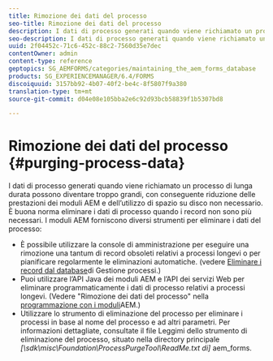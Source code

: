 ```yaml
---
title: Rimozione dei dati del processo
seo-title: Rimozione dei dati del processo
description: I dati di processo generati quando viene richiamato un processo di lunga durata possono diventare troppo grandi, con conseguente riduzione delle prestazioni dei moduli AEM e dell’utilizzo di spazio su disco non necessario. Scopri come eliminare i dati del processo.
seo-description: I dati di processo generati quando viene richiamato un processo di lunga durata possono diventare troppo grandi, con conseguente riduzione delle prestazioni dei moduli AEM e dell’utilizzo di spazio su disco non necessario. Scopri come eliminare i dati del processo.
uuid: 2f04452c-71c6-452c-88c2-7560d35e7dec
contentOwner: admin
content-type: reference
geptopics: SG_AEMFORMS/categories/maintaining_the_aem_forms_database
products: SG_EXPERIENCEMANAGER/6.4/FORMS
discoiquuid: 3157bb92-4b07-40f2-be4c-8f5807f9a380
translation-type: tm+mt
source-git-commit: d04e08e105bba2e6c92d93bcb58839f1b5307bd8

---
```



# Rimozione dei dati del processo {#purging-process-data}

I dati di processo generati quando viene richiamato un processo di lunga durata possono diventare troppo grandi, con conseguente riduzione delle prestazioni dei moduli AEM e dell’utilizzo di spazio su disco non necessario. È buona norma eliminare i dati di processo quando i record non sono più necessari. I moduli AEM forniscono diversi strumenti per eliminare i dati del processo:

* È possibile utilizzare la console di amministrazione per eseguire una rimozione una tantum di record obsoleti relativi a processi longevi o per pianificare regolarmente le eliminazioni automatiche. (vedere [Eliminare i record dal database](/help/forms/using/admin-help/purge-records-job-manager-database.md#purge-records-from-the-job-manager-database)di Gestione processi.)
* Puoi utilizzare l’API Java dei moduli AEM e l’API dei servizi Web per eliminare programmaticamente i dati di processo relativi a processi longevi. (Vedere &quot;Rimozione dei dati del processo&quot; nella [programmazione con i moduli](https://www.adobe.com/go/learn_aemforms_programming_63)AEM.)
* Utilizzare lo strumento di eliminazione del processo per eliminare i processi in base al nome del processo e ad altri parametri. Per informazioni dettagliate, consultate il file Leggimi dello strumento di eliminazione del processo, situato nella directory principale *[\sdk\misc\Foundation\ProcessPurgeTool\ReadMe.txt di]* aem_forms.

